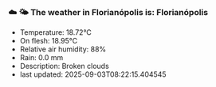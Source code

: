 ### ☁️ 🌤️  The weather in Florianópolis is: Florianópolis

- Temperature: 18.72°C
- On flesh: 18.95°C
- Relative air humidity: 88%
- Rain: 0.0 mm
- Description: Broken clouds
- last updated: 2025-09-03T08:22:15.404545
